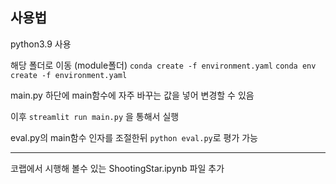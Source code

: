 ## 사용법

python3.9 사용

해당 폴더로 이동 (module폴더)
`conda create -f environment.yaml`
`conda env create -f environment.yaml`

main.py
하단에 main함수에 자주 바꾸는 값을 넣어 변경할 수 있음

이후
`streamlit run main.py`
을 통해서 실행

eval.py의 main함수 인자를 조절한뒤 `python eval.py`로 평가 가능

---

코랩에서 시행해 볼수 있는 ShootingStar.ipynb 파일 추가
